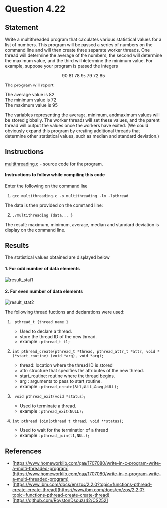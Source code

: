 # Question 4.22

## Statement
<p>Write a multithreaded program that calculates various statistical values
for a list of numbers. This program will be passed a series of numbers
on the command line and will then create three separate worker threads.
One thread will determine the average of the numbers, the second will
determine the maximum value, and the third will determine the minimum
value. For example, suppose your program is passed the integers<p>
<p align = "center">90 81 78 95 79 72 85<p>
The program will report<br>
<p>The average value is 82<br>
The minimum value is 72<br>
The maximum value is 95<br><p>
The variables representing the average, minimum, andmaximum values
will be stored globally. The worker threads will set these values, and
the parent thread will output the values once the workers have exited.
(We could obviously expand this program by creating additional threads
that determine other statistical values, such as median and standard
deviation.)
  
## Instructions
[multithreading.c](--) - source code for the program.
  
#### Instructions to follow while compiling this code
Enter the following on the command line<br>
1. ``` gcc multithreading.c -o multithreading -lm -lpthread ```
  
The data is then provided on the command line:<br> 
  
2. ``` ./multithreading {data... } ```

The result: maximum, minimum, average, median and standard deviation is display on the command line.
  
## Results
  The statistical values obtained are displayed below
  
  #### 1. For odd number of data elements 
  ![result_stat1](--)
  
  #### 2. For even number of data elements
  ![result_stat2](--)

The following thread fuctions and declarations were used:
  1. ``` pthread_t {thread name }```
      * Used to declare a thread.
      * store the thread ID of the new thread.
      * example : `pthread_t t1;`
  
  2. ``` int pthread_create(pthread_t *thread, pthread_attr_t *attr, void *(*start_routine) (void *arg), void *arg); ```
      * thread: location where the thread ID is stored
      * attr:  structure that specifies the attributes of the new thread.
      * start_routine: routine where the thread begins.
      * arg : arguments to pass to start_routine.
      * example : `pthread_create(&t1,NULL,&avg,NULL);`
  
  3. ```  void pthread_exit(void *status); ```
      * Used to terminate a thread.
      * example : `pthread_exit(NULL);`
  
  4. ``` int pthread_join(pthread_t thread, void **status); ```
      * Used to wait for the termination of a thread
      * example : `pthread_join(t1,NULL);`

 ## References
  * [https://www.homeworklib.com/qaa/1707080/write-in-c-program-write-a-multi-threaded-program](https://www.homeworklib.com/qaa/1707080/write-in-c-program-write-a-multi-threaded-program)
  * [https://www.ibm.com/docs/en/zos/2.2.0?topic=functions-pthread-create-create-thread](https://www.ibm.com/docs/en/zos/2.2.0?topic=functions-pthread-create-create-thread)
  * [https://github.com/RoystonDsouza42/CS252] 
